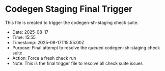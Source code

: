 # Codegen Staging Final Trigger

This file is created to trigger the codegen-sh-staging check suite.

- Date: 2025-08-17
- Time: 15:55
- Timestamp: 2025-08-17T15:55:00Z
- Purpose: Final attempt to resolve the queued codegen-sh-staging check suite
- Action: Force a fresh check run
- Note: This is the final trigger file to resolve all check suite issues


